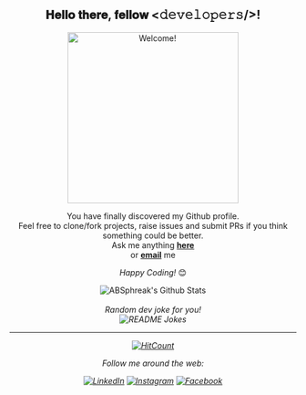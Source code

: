<div align="center">
<h2> 𝐇𝐞𝐥𝐥𝐨 𝐭𝐡𝐞𝐫𝐞, 𝐟𝐞𝐥𝐥𝐨𝐰 <𝚍𝚎𝚟𝚎𝚕𝚘𝚙𝚎𝚛𝚜/>!
</div>

<div align="center" width="50">

<img src="https://s9.gifyu.com/images/terminal.gif" alt="Welcome!" width="300"/>

</div>

<div align="center">

You have finally discovered my Github profile. <br>
Feel free to clone/fork projects, raise issues and submit PRs if you think something could be better. <br>
Ask me anything <a href="https://s4hil.github.io"><b>here</b></a><br>
or <a href="mailto:s4hilp4rr4y@gmail.com"><b>email</b></a> me

<i>Happy Coding!</i> 😊

</div>

<div align="center">

<img align="center" src="https://github-readme-stats.vercel.app/api?username=s4hil&include_all_commits=true&count_private=true&show_icons=true&line_height=20&title_color=7A7ADB&icon_color=2234AE&text_color=D3D3D3&bg_color=0,000000,130F40" alt="ABSphreak's Github Stats">

</br>
</br>
<i>Random dev joke for you!</br>
<img align="center" src="https://readme-jokes.vercel.app/api" alt="README Jokes"></a>

---
[![HitCount](http://hits.dwyl.com/s4hil/s4hil.svg)](http://hits.dwyl.com/s4hil/s4hil)

<i>Follow me around the web:</i><br>

<a href="https://www.linkedin.com/in/sahil-parray" target="_blank"><img src="https://img.shields.io/badge/LinkedIn-%230077B5.svg?&style=flat-square&logo=linkedin&logoColor=white" alt="LinkedIn"></a>
<a href="https://www.instagram.com/sahil_parray" target="_blank"><img src="https://img.shields.io/badge/Instagram-%23E4405F.svg?&style=flat-square&logo=instagram&logoColor=white" alt="Instagram"></a>
<a href="https://www.facebook.com/shl.pry" target="_blank"><img src="https://img.shields.io/badge/Facebook-%231877F2.svg?&style=flat-square&logo=facebook&logoColor=white" alt="Facebook"></a>

</div>
